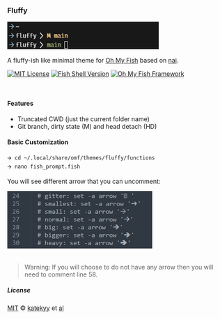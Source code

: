 ### Fluffy
<div>
  <img src="./fluff.png"/>
</div>

A fluffy-ish like minimal theme for [Oh My Fish][omf-link] based on [nai](https://github.com/oh-my-fish/theme-nai).

[![MIT License](https://img.shields.io/badge/license-MIT-007EC7.svg?color=%237CAFC2&style=flat-square)](/LICENSE)
[![Fish Shell Version](https://img.shields.io/badge/fish-v3.0.0-007EC7.svg?color=%237CAFC2&style=flat-square)](https://fishshell.com)
[![Oh My Fish Framework](https://img.shields.io/badge/Oh%20My%20Fish-Framework-007EC7.svg?color=%237CAFC2&style=flat-square)](https://www.github.com/oh-my-fish/oh-my-fish)

<br/>

#### Features

- Truncated CWD (just the current folder name)
- Git branch, dirty state (M) and head detach (HD)

####  Basic Customization
```
🡪 cd ~/.local/share/omf/themes/fluffy/functions
🡪 nano fish_prompt.fish
```
You will see different arrow that you can uncomment:
<div>
  <img src=".pastes/2022-06-27-16-30-12.png"/>
</div>

<br/>

> Warning: If you will choose to do not have any arrow
> then you will need to comment line 58.

##### License

[MIT][mit] © [katekyy][author] et [al][contributors]


[mit]:            https://opensource.org/licenses/MIT
[author]:         https://github.com/{{USER}}
[contributors]:   https://github.com/{{USER}}/theme-fluffy/graphs/contributors
[omf-link]:       https://www.github.com/oh-my-fish/oh-my-fish

[license-badge]:  https://img.shields.io/badge/license-MIT-007EC7.svg?style=flat-square
